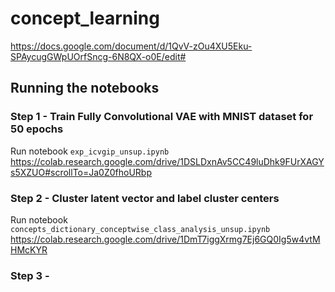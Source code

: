 # concept_learning
https://docs.google.com/document/d/1QvV-zOu4XU5Eku-SPAycugGWpUOrfSncg-6N8QX-o0E/edit#

## Running the notebooks
### Step 1 - Train Fully Convolutional VAE with MNIST dataset for 50 epochs
Run notebook `exp_icvgip_unsup.ipynb`
https://colab.research.google.com/drive/1DSLDxnAv5CC49luDhk9FUrXAGYs5XZUO#scrollTo=Ja0Z0fhoURbp

### Step 2 - Cluster latent vector and label cluster centers
Run notebook `concepts_dictionary_conceptwise_class_analysis_unsup.ipynb`
https://colab.research.google.com/drive/1DmT7iggXrmg7Ej6GQ0Ig5w4vtMHMcKYR

### Step 3 - 
